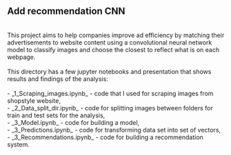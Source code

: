 ## Add recommendation CNN
<br>
This project aims to help companies improve ad efficiency by matching their advertisements to website content using a convolutional neural network model to classify images and choose the closest to reflect what is on each webpage.
<br>
<br>
This directory has a few jupyter notebooks and presentation that shows results and findings of the analysis: <br>
<br>
- _1_Scraping_images.ipynb_ - code that I used for scraping images from shopstyle website, <br>
- _2_Data_split_dir.ipynb_ - code for splitting images between folders for train and test sets for the analysis, <br>
- _3_Model.ipynb_ - code for building a model, <br>
- _3_Predictions.ipynb_ - code for transforming data set into set of vectors, <br> 
- _3_Recommendations.ipynb_ - code for building a recommendation system.
